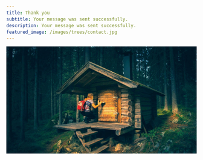 ```yaml
---
title: Thank you
subtitle: Your message was sent successfully.
description: Your message was sent successfully.
featured_image: /images/trees/contact.jpg
---
```


![](/images/trees/about.jpg)